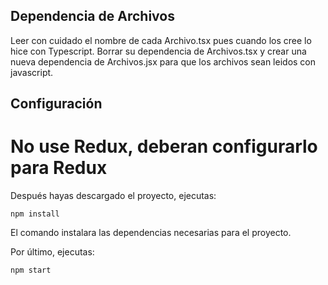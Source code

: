 ## Dependencia de Archivos
Leer con cuidado el nombre de cada Archivo.tsx pues cuando los cree lo hice con Typescript.
Borrar su dependencia de Archivos.tsx y crear una nueva dependencia de Archivos.jsx para que los archivos sean leidos con javascript.

## Configuración

# No use Redux, deberan configurarlo para Redux 

Después hayas descargado el proyecto, ejecutas:
```
npm install

```

El comando instalara las dependencias necesarias para el proyecto.

Por último, ejecutas:
```
npm start
```